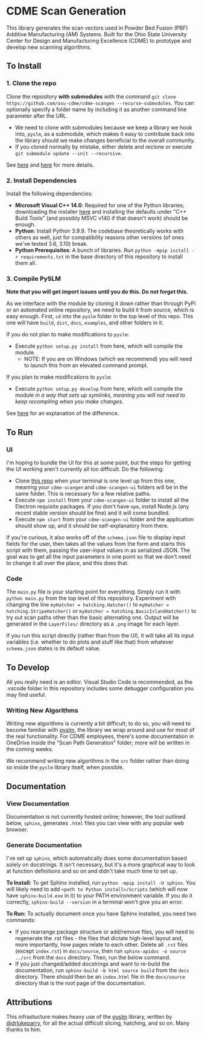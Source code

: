# CDME Scan Generation

This library generates the scan vectors used in Powder Bed Fusion (PBF) Additive Manufacturing (AM) Systems. Built for the Ohio State University Center for Design and Manufacturing Excellence (CDME) to prototype and develop new scanning algorithms.

## To Install

### 1. Clone the repo 
Clone the repository **with submodules** with the command `git clone https://github.com/osu-cdme/cdme-scangen --recurse-submodules`. You can optionally specify a folder name by including it as another command line parameter after the URL. 
- We need to clone with submodules because we keep a library we hook into, `pyslm`, as a submodule, which makes it easy to contribute back into the library should we make changes beneficial to the overall community.
- If you cloned normally by mistake, either delete and reclone or execute `git submodule update --init --recursive`.

See [here](http://openmetric.org/til/programming/git-pull-with-submodule/) and [here](https://stackoverflow.com/questions/1030169/easy-way-to-pull-latest-of-all-git-submodules) for more details.

### 2. Install Dependencies
Install the following dependencies:

- **Microsoft Visual C++ 14.0**: Required for one of the Python libraries; downloading the installer [here](https://visualstudio.microsoft.com/visual-cpp-build-tools/) and installing the defaults under "C++ Build Tools" (and possibly MSVC v140 if that doesn't work) should be enough.
- **Python**: Install Python 3.9.9. The codebase theoretically works with others as well, just for compatibility reasons other versions (of ones we've tested 3.6, 3.10) break.
- **Python Prerequisites**: A bunch of libraries. Run `python -mpip install -r requirements.txt` in the base directory of this repository to install them all.

### 3. Compile PySLM
**Note that you will get import issues until you do this. Do not forget this.**

As we interface with the module by cloning it down rather than through PyPi or an automated online repository, we need to build it from source, which is easy enough. First, `cd` into the `pyslm` folder in the top level of this repo. This one will have `build`, `dist`, `docs`, `examples`, and other folders in it.

If you do not plan to make modifications to `pyslm`:
-  Execute `python setup.py install` from here, which will compile the module. 
    - NOTE: If you are on Windows (which we recommend) you will need to launch this from an elevated command prompt.

If you plan to make modifications to `pyslm`: 
- Execute `python setup.py develop` from here, which will compile the module *in a way that sets up symlinks, meaning you will not need to keep recompiling when you make changes*. 

See [here](https://stackoverflow.com/questions/19048732/python-setup-py-develop-vs-install) for an explanation of the difference. 

## To Run

### UI
I'm hoping to bundle the UI for this at some point, but the steps for getting the UI working aren't currently all too difficult. Do the following:
- Clone [this repo](https://github.com/osu-cdme/cdme-scangen-ui) when your terminal is one level up from this one, meaning your `cdme-scangen` and `cdme-scangen-ui` folders will be in the same folder. This is necessary for a few relative paths.
- Execute `npm install` from your `cdme-scangen-ui` folder to install all the Electron requisite packages. If you don't have `npm`, install Node.js (any recent stable version should be fine) and it will come bundled.
- Execute `npm start` from your `cdme-scangen-ui` folder and the application should show up, and it should be self-explanatory from there. 

If you're curious, it also works off of the `schema.json` file to display input fields for the user, then takes all the values from the form and starts this script with them, passing the user-input values in as serialized JSON. The goal was to get all the input parameters in one point so that we don't need to change it all over the place, and this does that. 

### Code
The `main.py` file is your starting point for everything. Simply run it with `python main.py` from the top level of this repository. Experiment with changing the line `myHatcher = hatching.Hatcher()` to `myHatcher = hatching.StripeHatcher()` or `myHatcher = hatching.BasicIslandHatcher()` to try out scan paths other than the basic alternating one. Output will be generated in the `LayerFiles/` directory as a `.png` image for each layer.

If you run this script directly (rather than from the UI), it will take all its input variables (i.e. whether to do plots and stuff like that) from whatever `schema.json` states is its default value.

## To Develop
All you really need is an editor. Visual Studio Code is recommended, as the .vscode folder in this repository includes some debugger configuration you may find useful. 

### Writing New Algorithms
Writing new algorithms is currently a bit difficult; to do so, you will need to become familiar with [pyslm](https://github.com/drlukeparry/pyslm), the library we wrap around and use for most of the real functionality. For CDME employees, there's some documentation in OneDrive inside the "Scan Path Generation" folder; more will be written in the coming weeks. 

We recommend writing new algorithms in the `src` folder rather than doing so inside the `pyslm` library itself, when possible. 

## Documentation

### View Documentation
Documentation is not currently hosted online; however, the tool outlined below, `sphinx`, generates `.html` files you can view with any popular web browser.

### Generate Documentation
I've set up `sphinx`, which automatically does some documentation based solely on docstrings. It isn't necessary, but it's a more graphical way to look at function definitions and so on and didn't take much time to set up. 

**To Install:** To get Sphinx installed, run `python -mpip install -U sphinx`. You will likely need to add `<path to Python install>/Scripts` (which will now have `sphinx-build.exe` in it) to your PATH environment variable. If you do it correctly, `sphinx-build --version` in a terminal won't give you an error.

**To Run:** To actually document once you have Sphinx installed, you need two commands: 
- If you rearrange package structure or add/remove files, you will need to regenerate the .rst files - the files that dictate high-level layout and, more importantly, how pages relate to each other. Delete all `.rst` files (except `index.rst`) in `docs/source`, then run `sphinx-apidoc -o source ../src` from the `docs` directory. Then, run the below command.
- If you just changed/added docstrings and want to re-build the documentation, run `sphinx-build -b html source build` from the `docs` directory. There should then be an `index.html` file in the `docs/source` directory that is the root page of the documentation. 

## Attributions

This infrastucture makes heavy use of the [pyslm](https://github.com/drlukeparry/pyslm/) library, written by [@drlukeparry](https://github.com/drlukeparry), for all the actual difficult slicing, hatching, and so on. Many thanks to him. 
